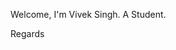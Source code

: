 Welcome, I'm Vivek Singh. 
A Student.

Regards

<!---
thevivekcode/thevivekcode is a ✨ special ✨ repository because its `README.md` (this file) appears on your GitHub profile.
You can click the Preview link to take a look at your changes.
--->
